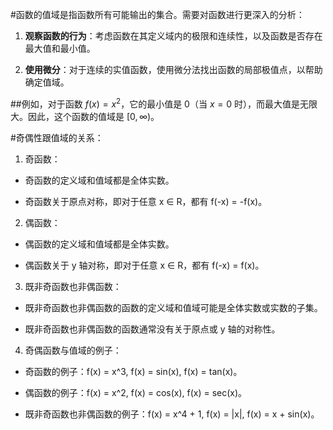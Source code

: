 
#函数的值域是指函数所有可能输出的集合。需要对函数进行更深入的分析：

1. **观察函数的行为**：考虑函数在其定义域内的极限和连续性，以及函数是否存在最大值和最小值。
    
2. **使用微分**：对于连续的实值函数，使用微分法找出函数的局部极值点，以帮助确定值域。
    

##例如，对于函数 $f(x) = x^2$，它的最小值是 0（当 $x = 0$ 时），而最大值是无限大。因此，这个函数的值域是 $[0, \infty)$。

#奇偶性跟值域的关系：

1. 奇函数：

- 奇函数的定义域和值域都是全体实数。

- 奇函数关于原点对称，即对于任意 x ∈ R，都有 f(-x) = -f(x)。

  

  

2. 偶函数：

- 偶函数的定义域和值域都是全体实数。

- 偶函数关于 y 轴对称，即对于任意 x ∈ R，都有 f(-x) = f(x)。

  

  

3. 既非奇函数也非偶函数：

- 既非奇函数也非偶函数的函数的定义域和值域可能是全体实数或实数的子集。

- 既非奇函数也非偶函数的函数通常没有关于原点或 y 轴的对称性。

  

  

4. 奇偶函数与值域的例子：

- 奇函数的例子：f(x) = x^3, f(x) = sin(x), f(x) = tan(x)。

- 偶函数的例子：f(x) = x^2, f(x) = cos(x), f(x) = sec(x)。

- 既非奇函数也非偶函数的例子：f(x) = x^4 + 1, f(x) = |x|, f(x) = x + sin(x)。
